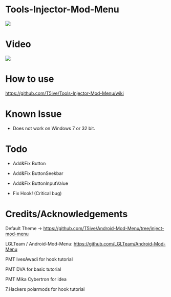 # Tools-Injector-Mod-Menu

![](https://i.imgur.com/orvXLYp.gif)

# Video

[![](http://img.youtube.com/vi/h4sqozxd3v8/0.jpg)](https://youtu.be/h4sqozxd3v8 "")

# How to use

https://github.com/T5ive/Tools-Injector-Mod-Menu/wiki


# Known Issue

- Does not work on Windows 7 or 32 bit.


# Todo

- Add&Fix Button

- Add&Fix ButtonSeekbar

- Add&Fix ButtonInputValue

- Fix Hook! (Critical bug)


# Credits/Acknowledgements

Default Theme -> https://github.com/T5ive/Android-Mod-Menu/tree/inject-mod-menu

LGLTeam / Android-Mod-Menu: https://github.com/LGLTeam/Android-Mod-Menu

PMT IvesAwadi for hook tutorial

PMT DVA for basic tutorial

PMT Mika Cybertron for idea

7.Hackers polarmods for hook tutorial